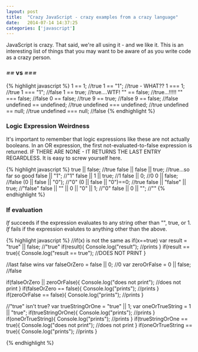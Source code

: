```yaml
---
layout: post
title:  "Crazy JavaScript - crazy examples from a crazy language"
date:   2014-07-14 14:37:25
categories: ['javascript']
---
```


JavaScript is crazy.  That said, we're all using it - and we like it.  This is an interesting list of things that you may want to be aware of as you write code as a crazy person.

### *==* vs *===*
{% highlight javascript %}
1 == 1;  //true
1 == "1"; //true - WHAT??
1 === 1; //true
1 === "1"; //false
1 == true; //true....WTF!
"" == false; //true...!!!!!
"" === false; //false
0 == false; //true
9 == true; //false
9 == false; //false
undefined == undefined; //true
undefined === undefined; //true
undefined == null; //true
undefined === null; //false
{% endhighlight %}

### Logic Expression Weirdness

It's important to remember that logic expressions like these are not actually booleans.  In an OR expression, the first not-evaluated-to-false expression is returned.  IF THERE ARE NONE - IT RETURNS THE LAST ENTRY REGARDLESS.  It is easy to screw yourself here. 

{% highlight javascript %}
true || false; //true
false || false || true; //true...so far so good
false || "1"; //"1"
false || 1 || true; //1
false || 0; //0
0 || false; //false
(0 || false || "0"); //"0"
(0 || false || "0")==0; //true
false || "false" || true; //"false"
false || "" || 0 || "0" || 1; //"0"
false || 0 || ""; //""
{% endhighlight %}

### If evaluation

*If* succeeds if the expression evaluates to any string other than "", true, or 1.
*If* fails if the expression evalutes to anything other than the above.

{% highlight javascript %}
//if(x) is not the same as if(x==true)
var result = "true" || false; //"true"
if(result){
  Console.log("result"); //prints
}
if(result == true){
  Console.log("result == true"); //DOES NOT PRINT
}

//last false wins
var falseOrZero = false || 0; //0
var zeroOrFalse = 0 || false; //false

if(falseOrZero || zeroOrFalse){
  Console.log("does not print"); //does not print
}
if(falseOrZero == false){
  Console.log("prints"); //prints
}
if(zeroOrFalse == false){
  Console.log("prints"); //prints
}

//"true" isn't true?
var trueStringOrOne = "true" || 1;
var oneOrTrueString = 1 || "true";
if(trueStringOrOne){
  Console.log("prints"); //prints
}
if(oneOrTrueString){
  Console.log("prints"); //prints
}
if(trueStringOrOne == true){
  Console.log("does not print"); //does not print
}
if(oneOrTrueString == true){
  Console.log("prints"); //prints
}

{% endhighlight %}

